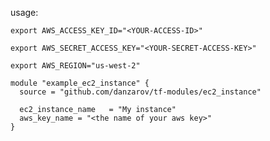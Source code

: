 usage:

`export AWS_ACCESS_KEY_ID="<YOUR-ACCESS-ID>"`

`export AWS_SECRET_ACCESS_KEY="<YOUR-SECRET-ACCESS-KEY>"`

`export AWS_REGION="us-west-2"`

```
module "example_ec2_instance" {
  source = "github.com/danzarov/tf-modules/ec2_instance"

  ec2_instance_name   = "My instance"
  aws_key_name = "<the name of your aws key>"
}
```
